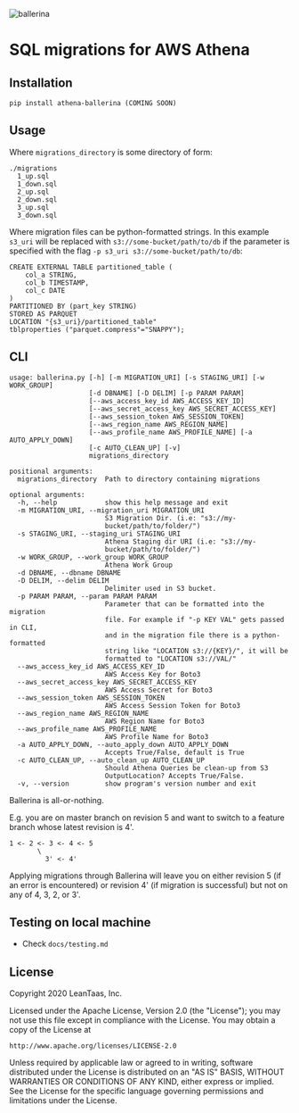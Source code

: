 ![ballerina](./ballerina.png)

# SQL migrations for AWS Athena

## Installation
```
pip install athena-ballerina (COMING SOON)
```

## Usage

Where `migrations_directory` is some directory of form:
```
./migrations
  1_up.sql
  1_down.sql
  2_up.sql
  2_down.sql
  3_up.sql
  3_down.sql
```

Where migration files can be python-formatted strings. In this example `s3_uri` will be replaced with 
`s3://some-bucket/path/to/db` if the parameter is specified with the flag `-p s3_uri s3://some-bucket/path/to/db`:
```hiveql
CREATE EXTERNAL TABLE partitioned_table (
    col_a STRING,
    col_b TIMESTAMP,
    col_c DATE
)
PARTITIONED BY (part_key STRING)
STORED AS PARQUET
LOCATION "{s3_uri}/partitioned_table"
tblproperties ("parquet.compress"="SNAPPY");
```

## CLI

```
usage: ballerina.py [-h] [-m MIGRATION_URI] [-s STAGING_URI] [-w WORK_GROUP]
                    [-d DBNAME] [-D DELIM] [-p PARAM PARAM]
                    [--aws_access_key_id AWS_ACCESS_KEY_ID]
                    [--aws_secret_access_key AWS_SECRET_ACCESS_KEY]
                    [--aws_session_token AWS_SESSION_TOKEN]
                    [--aws_region_name AWS_REGION_NAME]
                    [--aws_profile_name AWS_PROFILE_NAME] [-a AUTO_APPLY_DOWN]
                    [-c AUTO_CLEAN_UP] [-v]
                    migrations_directory

positional arguments:
  migrations_directory  Path to directory containing migrations

optional arguments:
  -h, --help            show this help message and exit
  -m MIGRATION_URI, --migration_uri MIGRATION_URI
                        S3 Migration Dir. (i.e: "s3://my-
                        bucket/path/to/folder/")
  -s STAGING_URI, --staging_uri STAGING_URI
                        Athena Staging dir URI (i.e: "s3://my-
                        bucket/path/to/folder/")
  -w WORK_GROUP, --work_group WORK_GROUP
                        Athena Work Group
  -d DBNAME, --dbname DBNAME
  -D DELIM, --delim DELIM
                        Delimiter used in S3 bucket.
  -p PARAM PARAM, --param PARAM PARAM
                        Parameter that can be formatted into the migration
                        file. For example if "-p KEY VAL" gets passed in CLI,
                        and in the migration file there is a python-formatted
                        string like "LOCATION s3://{KEY}/", it will be
                        formatted to "LOCATION s3://VAL/"
  --aws_access_key_id AWS_ACCESS_KEY_ID
                        AWS Access Key for Boto3
  --aws_secret_access_key AWS_SECRET_ACCESS_KEY
                        AWS Access Secret for Boto3
  --aws_session_token AWS_SESSION_TOKEN
                        AWS Access Session Token for Boto3
  --aws_region_name AWS_REGION_NAME
                        AWS Region Name for Boto3
  --aws_profile_name AWS_PROFILE_NAME
                        AWS Profile Name for Boto3
  -a AUTO_APPLY_DOWN, --auto_apply_down AUTO_APPLY_DOWN
                        Accepts True/False, default is True
  -c AUTO_CLEAN_UP, --auto_clean_up AUTO_CLEAN_UP
                        Should Athena Queries be clean-up from S3
                        OutputLocation? Accepts True/False.
  -v, --version         show program's version number and exit
```

Ballerina is all-or-nothing.

E.g. you are on master branch on revision 5 and want to switch to a feature branch whose latest revision is 4'.
```
1 <- 2 <- 3 <- 4 <- 5  
       \
         3' <- 4' 
```
Applying migrations through Ballerina will leave you on either revision 5 (if an error is encountered) or revision 4' 
(if migration is successful) but not on any of 4, 3, 2, or 3'. 


## Testing on local machine

  * Check `docs/testing.md`

## License

Copyright 2020 LeanTaas, Inc. 

Licensed under the Apache License, Version 2.0 (the "License");
you may not use this file except in compliance with the License.
You may obtain a copy of the License at

    http://www.apache.org/licenses/LICENSE-2.0

Unless required by applicable law or agreed to in writing, software
distributed under the License is distributed on an "AS IS" BASIS,
WITHOUT WARRANTIES OR CONDITIONS OF ANY KIND, either express or implied.
See the License for the specific language governing permissions and
limitations under the License.
